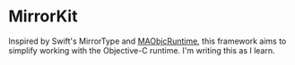 # MirrorKit

Inspired by Swift's MirrorType and [MAObjcRuntime](https://github.com/mikeash/MAObjCRuntime), this framework aims to simplify working with the Objective-C runtime. I'm writing this as I learn.
